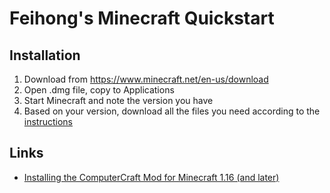 # Feihong's Minecraft Quickstart

## Installation

1. Download from https://www.minecraft.net/en-us/download
1. Open .dmg file, copy to Applications
1. Start Minecraft and note the version you have
1. Based on your version, download all the files you need according to the [instructions](https://inventwithpython.com/blog/2020/12/24/installing-the-computercraft-mod-for-minecraft-116-and-later/)

## Links

- [Installing the ComputerCraft Mod for Minecraft 1.16 (and later)](https://inventwithpython.com/blog/2020/12/24/installing-the-computercraft-mod-for-minecraft-116-and-later/)
